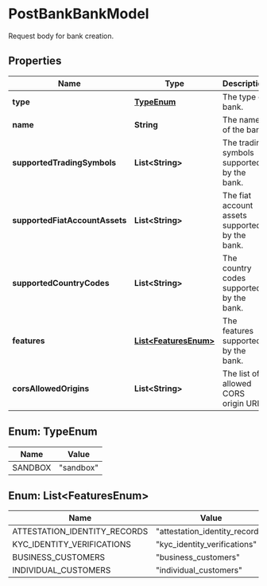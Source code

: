 

# PostBankBankModel

Request body for bank creation.

## Properties

| Name | Type | Description | Notes |
|------------ | ------------- | ------------- | -------------|
|**type** | [**TypeEnum**](#TypeEnum) | The type of bank. |  |
|**name** | **String** | The name of the bank. |  |
|**supportedTradingSymbols** | **List&lt;String&gt;** | The trading symbols supported by the bank. |  |
|**supportedFiatAccountAssets** | **List&lt;String&gt;** | The fiat account assets supported by the bank. |  |
|**supportedCountryCodes** | **List&lt;String&gt;** | The country codes supported by the bank. |  |
|**features** | [**List&lt;FeaturesEnum&gt;**](#List&lt;FeaturesEnum&gt;) | The features supported by the bank. |  |
|**corsAllowedOrigins** | **List&lt;String&gt;** | The list of allowed CORS origin URIs. |  [optional] |



## Enum: TypeEnum

| Name | Value |
|---- | -----|
| SANDBOX | &quot;sandbox&quot; |



## Enum: List&lt;FeaturesEnum&gt;

| Name | Value |
|---- | -----|
| ATTESTATION_IDENTITY_RECORDS | &quot;attestation_identity_records&quot; |
| KYC_IDENTITY_VERIFICATIONS | &quot;kyc_identity_verifications&quot; |
| BUSINESS_CUSTOMERS | &quot;business_customers&quot; |
| INDIVIDUAL_CUSTOMERS | &quot;individual_customers&quot; |



